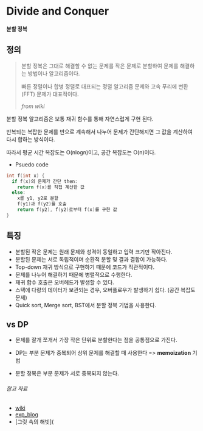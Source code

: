 # Divide and Conquer

**분할 정복**



## 정의

> 분할 정복은 그대로 해결할 수 없는 문제를 작은 문제로 분할하여 문제를 해결하는 방법이나 알고리즘이다.
>
> 빠른 정렬이나 합병 정렬로 대표되는 정렬 알고리즘 문제와 고속 푸리에 변환(FFT) 문제가 대표적이다.
>
> *from wiki*



분할 정복 알고리즘은 보통 재귀 함수를 통해 자연스럽게 구현 된다. 

반복되는 복잡한 문제를 반으로 계속해서 나누어 문제가 간단해지면 그 값을 계산하여 다시 합하는 방식이다.

따라서 평균 시간 복잡도는 O(nlogn)이고, 공간 복잡도는 O(n)이다.



- Psuedo code 

```c
int f(int x) {
  if f(x)의 문제가 간단 then:
  	return f(x)를 직접 계산한 값
  else:
  	x를 y1, y2로 분할
    f(y1)과 f(y2)를 호출
    return f(y2), f(y2)로부터 f(x)를 구한 값
}
```



## 특징

- 분할된 작은 문제는 원래 문제와 성격이 동일하고 입력 크기만 작아진다.
- 분할된 문제는 서로 독립적이며 순환적 분할 및 결과 결합이 가능하다.
- Top-down 재귀 방식으로 구현하기 때문에 코드가 직관적이다.
- 문제를 나누어 해결하기 때문에 병렬적으로 수행한다.
- 재귀 함수 호출은 오버헤드가 발생할 수 있다.
- 스택에 다량의 데이터가 보관되는 경우, 오버플로우가 발생하기 쉽다. (공간 복잡도 문제)
- Quick sort, Merge sort, BST에서 분할 정복 기법을 사용한다.



## vs DP

- 문제를 잘개 쪼개서 가장 작은 단위로 분할한다는 점을 공통점으로 가진다.
- DP는 부분 문제가 중복되어 상위 문제를 해결할 때 사용한다 => **memoization** 기법

- 분할 정복은 부분 문제가 서로 중복되지 않는다.



<h6>참고 자료</h6>

- [wiki](https://ko.wikipedia.org/wiki/분할_정복_알고리즘)
- [exp_blog](https://syujisu.tistory.com/entry/동적-계획법-Dynamic-Programming과-분할-정복-Divide-and-Conquer-알고리즘)
- [그릿 속의 해빗](
